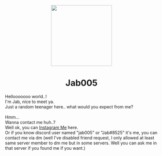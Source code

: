<h1 align="center"><img src="https://github.com/Jab005.png" width="200px" height="auto"/></h1>
<h1 align="center">Jab005</h1>
Hellooooooo world..!<br>
I'm Jab, nice to meet ya.<br>
Just a random teenager here.. what would you expect from me?
<br><br>
Hmm...<br>
Wanna contact me huh..?<br>
Well ok, you can <a href="https://www.instagram.com/jab_zero.zero.five?utm_source=ig_web_button_share_sheet&igsh=ZDNlZDc0MzIxNw==">Instagram Me</a> here.<br>
Or if you know discord user named "jab005" or "Jab#8525" it's me, you can contact me via dm (well I've disabled friend request, I only allowed at least same server member to dm me but in some servers. Well you can ask me in that server if you found me if you want.)
